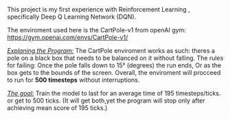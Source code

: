 <html>
<style>
i{
 text-decoration: underline;
}
 </style>
 </html>
This project is my first experience with Reinforcement Learning , specifically Deep Q Learning Network (DQN).

The enviroment used here is the CartPole-v1 from openAI gym: https://gym.openai.com/envs/CartPole-v1/

<i>Explaning the Program:</i>
The CartPole enviroment works as such: theres a pole on a black box that needs to be balanced on it without falling.
The rules for failing: Once the pole falls down to 15° (degrees) the run ends, Or as the box gets to the bounds of the screen.
Overall, the enviroment will procceed to run for <b>500 timesteps</b> without interruptions.

<i>The goal:</i> Train the model to last for an average time of 195 timesteps/ticks. or get to 500 ticks. (It will get both,yet the program
will stop only after achieving mean score of 195 ticks.)

